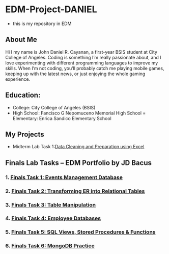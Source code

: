# EDM-Project-DANIEL
- this is my repository in EDM

## About Me
Hi I my name is John Daniel R. Cayanan, a first-year BSIS student at City College of Angeles. Coding is something I’m really passionate about, and I love experimenting with different programming languages to improve my skills. When I’m not coding, you’ll probably catch me playing mobile games, keeping up with the latest news, or just enjoying the whole gaming experience.

## Education:
- College: City College of Angeles (BSIS)
- High School: Fancisco G Nepomuceno Memorial High School 
= Elementary: Enrica Sandico Elementary School

## My Projects

- Midterm Lab Task 1:[Data Cleaning and Preparation using Excel](https://github.com/wantusi/EDM/tree/main/Midterm%20Task%201)

## Finals Lab Tasks – EDM Portfolio by JD Bacus

### 1. [Finals Task 1: Events Management Database](https://github.com/wantusi/EDM/blob/main/Final%20Task%201/README.md)  
### 2. [Finals Task 2: Transforming ER into Relational Tables](https://github.com/wantusi/EDM/blob/main/Final%20Task%202/README.md)  
### 3. [Finals Task 3: Table Manipulation](https://github.com/wantusi/EDM/blob/main/Final%20Task%203/README.md)  
### 4. [Finals Task 4: Employee Databases](https://github.com/wantusi/EDM/blob/main/Final%20Task%204/README.md)  
### 5. [Finals Task 5: SQL Views, Stored Procedures & Functions](https://github.com/wantusi/EDM/blob/main/Final%20Task%205/README.md)  
### 6. [Finals Task 6: MongoDB Practice](https://github.com/wantusi/EDM/blob/main/Final%20Task%206/README.md)
